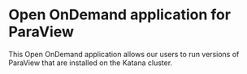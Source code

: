 # Open OnDemand application for ParaView

This Open OnDemand application allows our users to run versions of
ParaView that are installed on the Katana cluster.
